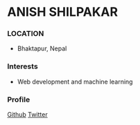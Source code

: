 # ANISH SHILPAKAR

### LOCATION
- Bhaktapur, Nepal

### Interests
- Web development and machine learning

### Profile 
[Github](https://github.com/JuJu2181)
[Twitter](https://twitter.com/anish_shilpakar)

